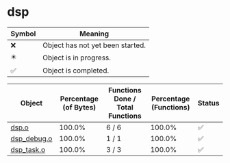 # dsp
| Symbol | Meaning 
| ------------- | ------------- 
| :x: | Object has not yet been started. 
| :eight_pointed_black_star: | Object is in progress. 
| :white_check_mark: | Object is completed. 


| Object | Percentage (of Bytes) | Functions Done / Total Functions | Percentage (Functions) | Status 
| ------------- | ------------- | ------------- | ------------- | ------------- 
| [dsp.o](https://github.com/shibbo/Petari/blob/master/docs/lib/RVL_SDK/dsp/dsp.md) | 100.0% | 6 / 6 | 100.0% | :white_check_mark: 
| [dsp_debug.o](https://github.com/shibbo/Petari/blob/master/docs/lib/RVL_SDK/dsp/dsp_debug.md) | 100.0% | 1 / 1 | 100.0% | :white_check_mark: 
| [dsp_task.o](https://github.com/shibbo/Petari/blob/master/docs/lib/RVL_SDK/dsp/dsp_task.md) | 100.0% | 3 / 3 | 100.0% | :white_check_mark: 
